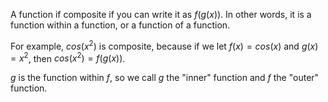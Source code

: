 A function if composite if you can write it as $f(g(x))$. In other words, it is a function within a function, or a function of a function.

For example, $cos(x^2)$ is composite, because if we let $f(x)=cos(x)$ and $g(x)=x^2$, then $cos(x^2)=f(g(x))$.

$g$ is the function within $f$, so we call $g$ the "inner" function and $f$ the "outer" function.